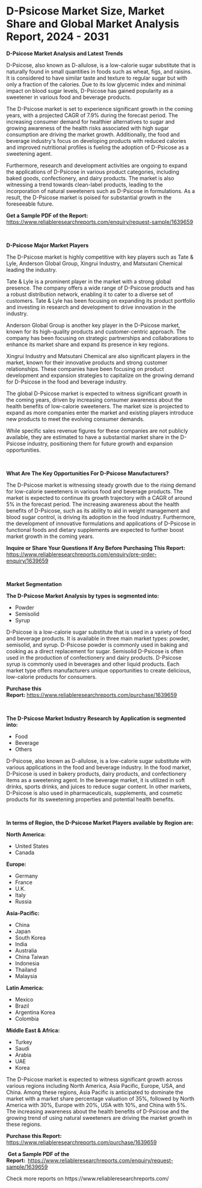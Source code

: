 <p><h1>D-Psicose Market Size, Market Share and Global Market Analysis Report, 2024 - 2031</h1></p><p><strong>D-Psicose Market Analysis and Latest Trends</strong></p>
<p><p>D-Psicose, also known as D-allulose, is a low-calorie sugar substitute that is naturally found in small quantities in foods such as wheat, figs, and raisins. It is considered to have similar taste and texture to regular sugar but with only a fraction of the calories. Due to its low glycemic index and minimal impact on blood sugar levels, D-Psicose has gained popularity as a sweetener in various food and beverage products.</p><p>The D-Psicose market is set to experience significant growth in the coming years, with a projected CAGR of 7.9% during the forecast period. The increasing consumer demand for healthier alternatives to sugar and growing awareness of the health risks associated with high sugar consumption are driving the market growth. Additionally, the food and beverage industry's focus on developing products with reduced calories and improved nutritional profiles is fueling the adoption of D-Psicose as a sweetening agent.</p><p>Furthermore, research and development activities are ongoing to expand the applications of D-Psicose in various product categories, including baked goods, confectionery, and dairy products. The market is also witnessing a trend towards clean-label products, leading to the incorporation of natural sweeteners such as D-Psicose in formulations. As a result, the D-Psicose market is poised for substantial growth in the foreseeable future.</p></p>
<p><strong>Get a Sample PDF of the Report:&nbsp;</strong> <a href="https://www.reliableresearchreports.com/enquiry/request-sample/1639659">https://www.reliableresearchreports.com/enquiry/request-sample/1639659</a></p>
<p>&nbsp;</p>
<p><strong>D-Psicose Major Market Players</strong></p>
<p><p>The D-Psicose market is highly competitive with key players such as Tate & Lyle, Anderson Global Group, Xingrui Industry, and Matsutani Chemical leading the industry. </p><p>Tate & Lyle is a prominent player in the market with a strong global presence. The company offers a wide range of D-Psicose products and has a robust distribution network, enabling it to cater to a diverse set of customers. Tate & Lyle has been focusing on expanding its product portfolio and investing in research and development to drive innovation in the industry.</p><p>Anderson Global Group is another key player in the D-Psicose market, known for its high-quality products and customer-centric approach. The company has been focusing on strategic partnerships and collaborations to enhance its market share and expand its presence in key regions.</p><p>Xingrui Industry and Matsutani Chemical are also significant players in the market, known for their innovative products and strong customer relationships. These companies have been focusing on product development and expansion strategies to capitalize on the growing demand for D-Psicose in the food and beverage industry.</p><p>The global D-Psicose market is expected to witness significant growth in the coming years, driven by increasing consumer awareness about the health benefits of low-calorie sweeteners. The market size is projected to expand as more companies enter the market and existing players introduce new products to meet the evolving consumer demands.</p><p>While specific sales revenue figures for these companies are not publicly available, they are estimated to have a substantial market share in the D-Psicose industry, positioning them for future growth and expansion opportunities.</p></p>
<p>&nbsp;</p>
<p><strong>What Are The Key Opportunities For D-Psicose Manufacturers?</strong></p>
<p><p>The D-Psicose market is witnessing steady growth due to the rising demand for low-calorie sweeteners in various food and beverage products. The market is expected to continue its growth trajectory with a CAGR of around 5% in the forecast period. The increasing awareness about the health benefits of D-Psicose, such as its ability to aid in weight management and blood sugar control, is driving its adoption in the food industry. Furthermore, the development of innovative formulations and applications of D-Psicose in functional foods and dietary supplements are expected to further boost market growth in the coming years.</p></p>
<p><strong>Inquire or Share Your Questions If Any Before Purchasing This Report:</strong> <a href="https://www.reliableresearchreports.com/enquiry/pre-order-enquiry/1639659">https://www.reliableresearchreports.com/enquiry/pre-order-enquiry/1639659</a></p>
<p>&nbsp;</p>
<p><strong>Market Segmentation</strong></p>
<p><strong>The D-Psicose Market Analysis by types is segmented into:</strong></p>
<p><ul><li>Powder</li><li>Semisolid</li><li>Syrup</li></ul></p>
<p><p>D-Psicose is a low-calorie sugar substitute that is used in a variety of food and beverage products. It is available in three main market types: powder, semisolid, and syrup. D-Psicose powder is commonly used in baking and cooking as a direct replacement for sugar. Semisolid D-Psicose is often used in the production of confectionery and dairy products. D-Psicose syrup is commonly used in beverages and other liquid products. Each market type offers manufacturers unique opportunities to create delicious, low-calorie products for consumers.</p></p>
<p><strong>Purchase this Report:&nbsp;</strong><a href="https://www.reliableresearchreports.com/purchase/1639659">https://www.reliableresearchreports.com/purchase/1639659</a></p>
<p>&nbsp;</p>
<p><strong>The D-Psicose Market Industry Research by Application is segmented into:</strong></p>
<p><ul><li>Food</li><li>Beverage</li><li>Others</li></ul></p>
<p><p>D-Psicose, also known as D-allulose, is a low-calorie sugar substitute with various applications in the food and beverage industry. In the food market, D-Psicose is used in bakery products, dairy products, and confectionery items as a sweetening agent. In the beverage market, it is utilized in soft drinks, sports drinks, and juices to reduce sugar content. In other markets, D-Psicose is also used in pharmaceuticals, supplements, and cosmetic products for its sweetening properties and potential health benefits.</p></p>
<p>&nbsp;</p>
<p><strong>In terms of Region, the D-Psicose Market Players available by Region are:</strong></p>
<p>
    <p> <strong> North America: </strong>
        <ul>
            <li>United States</li>
            <li>Canada</li>
        </ul>
        </p> 
    <p> <strong> Europe: </strong>
        <ul>
            <li>Germany</li>
            <li>France</li>
            <li>U.K.</li>
            <li>Italy</li>
            <li>Russia</li>
        </ul>
        </p> 
    <p> <strong> Asia-Pacific: </strong>
        <ul>
            <li>China</li>
            <li>Japan</li>
            <li>South Korea</li>
            <li>India</li>
            <li>Australia</li>
            <li>China Taiwan</li>
            <li>Indonesia</li>
            <li>Thailand</li>
            <li>Malaysia</li>
        </ul>
        </p> 
    <p> <strong> Latin America: </strong>
        <ul>
            <li>Mexico</li>
            <li>Brazil</li>
            <li>Argentina Korea</li>
            <li>Colombia</li>
        </ul>
        </p> 
    <p> <strong> Middle East & Africa: </strong>
        <ul>
            <li>Turkey</li>
            <li>Saudi</li>
            <li>Arabia</li>
            <li>UAE</li>
            <li>Korea</li>
        </ul>
    </p>
    </p>
<p><p>The D-Psicose market is expected to witness significant growth across various regions including North America, Asia Pacific, Europe, USA, and China. Among these regions, Asia Pacific is anticipated to dominate the market with a market share percentage valuation of 35%, followed by North America with 30%, Europe with 20%, USA with 10%, and China with 5%. The increasing awareness about the health benefits of D-Psicose and the growing trend of using natural sweeteners are driving the market growth in these regions.</p></p>
<p><strong>Purchase this Report: </strong><a href="https://www.reliableresearchreports.com/purchase/1639659">https://www.reliableresearchreports.com/purchase/1639659</a></p>
<p>&nbsp;<strong>Get a Sample PDF of the Report:&nbsp;&nbsp;</strong><a href="https://www.reliableresearchreports.com/enquiry/request-sample/1639659">https://www.reliableresearchreports.com/enquiry/request-sample/1639659</a></p>
<p><strong></strong></p>
<p>Check more reports on https://www.reliableresearchreports.com/</p>